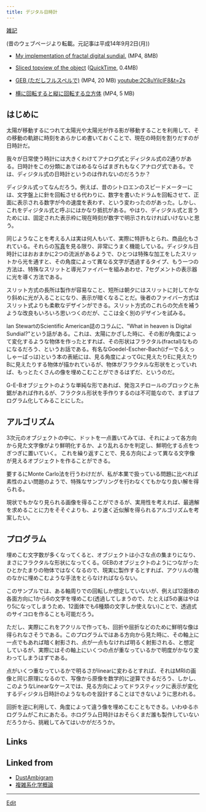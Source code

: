 ```yaml
---
title: デジタル日時計
---
```

[雑記](/雑記)

(昔のウェブページより転載。元記事は平成14年9月2日(月))

* [My implementation of fractal digital sundial.](http://theochem.chem.okayama-u.ac.jp/wiki/wiki.cgi/matto?page=%A5%C7%A5%B8%A5%BF%A5%EB%C6%FC%BB%FE%B7%D7&file=sundial%2Emp4&action=ATTACH)  (MP4, 8MB)
* [Sliced topview of the object](http://theochem.chem.okayama-u.ac.jp/wiki/wiki.cgi/matto?page=%A5%C7%A5%B8%A5%BF%A5%EB%C6%FC%BB%FE%B7%D7&file=topview%2Emov&action=ATTACH) ([QuickTime](/QuickTime), 0.4MB)
* [GEB (ただしフルスペルで)](http://theochem.chem.okayama-u.ac.jp/wiki/wiki.cgi/matto?page=%A5%C7%A5%B8%A5%BF%A5%EB%C6%FC%BB%FE%B7%D7&file=GEB2%2Emp4&action=ATTACH) (MP4, 20 MB)
[youtube:2C8uYiIcIF8&t=2s](youtube:2C8uYiIcIF8&t=2s)

* [横に回転すると縦に回転する立方体](http://theochem.chem.okayama-u.ac.jp/wiki/wiki.cgi/matto?page=%A5%C7%A5%B8%A5%BF%A5%EB%C6%FC%BB%FE%B7%D7&file=vertical%2Emp4&action=ATTACH) (MP4, 5 MB)





## はじめに



太陽が移動するにつれて太陽光や太陽光が作る影が移動することを利用して、その移動の軌跡に時刻をあらかじめ書いておくことで、現在の時刻を割りだすのが日時計だ。

我々が日常使う時計には大きくわけてアナログ式とディジタル式の2通りがある。日時計をこの分類にあてはめるならばまぎれもなくアナログ式である。では、ディジタル式の日時計というのは作れないのだろうか？



ディジタル式ってなんだろう。例えば、昔のシトロエンのスピードメーターには、文字盤上に針を回転させる代わりに、数字を書いたドラムを回転させて、正面に表示される数字が今の速度を表わす、という変わったのがあった。しかし、これをディジタル式と呼ぶにはかなり抵抗がある。やはり、ディジタル式と言うためには、固定された表示枠に現在時刻が数字で明示されなければいけないと思う。



同じようなことを考える人は実は何人もいて、実際に特許もとられ、商品化もされている。それらの[写真](http://www.digitalsundial.com/)を見る限り、非常にうまく機能している。ディジタル日時計にはおおまかに2つの流派があるようで、ひとつは特殊な加工をしたスリットから光を通すと、その角度によって異なる文字が透過するタイプ、もう一つの方法は、特殊なスリットと導光ファイバーを組みあわせ、7セグメントの表示器に光を導く方法である。



スリット方式の長所は製作が容易なこと、短所は朝夕にはスリットに対してかなり斜めに光が入ることになり、表示が暗くなることだ。後者のファイバー方式はスリット式よりも柔軟なデザインができる。スリット方式のこれらの欠点を補うような改良もいろいろ思いつくのだが、ここは全く別のデザインを試みる。



Ian StewartのScientific American誌のコラムに、"What in heaven is Digital Sundial?"という話がある。これは、太陽にかざした時に、その影が角度によって変化するような物体を作ったとすれば、その形状はフラクタル(fractal)なものになるだろう、というお話である。有名なGoedel-Escher-Bach(げーでるえっしゃーばっは)という本の表紙には、見る角度によってGに見えたりEに見えたりBに見えたりする物体が描かれているが、物体がフラクタルな形状をとっていれば、もっとたくさんの像を埋めこむことができるはずだ、というのだ。



G-E-Bオブジェクトのような単純な形であれば、発泡スチロールのブロックと糸鋸があれば作れるが、フラクタル形状を手作りするのは不可能なので、まずはプログラム化してみることにした。




## アルゴリズム



3次元のオブジェクトの中に、ドットを一点置いてみては、それによって各方向から見た文字像がより鮮明化するか、より乱れるかを判定し、鮮明化する点をつぎつぎに置いていく。 これを繰り返すことで、見る方向によって異なる文字像が見えるオブジェクトを作ることができる。

要するにMonte Carlo法を行うわけだが、私が本業で扱っている問題に比べれば素性のよい問題のようで、特殊なサンプリングを行わなくてもかなり良い解を得られる。



現状でもかなり見られる画像を得ることができるが、実用性を考えれば、最適解を求めることに力をそそぐよりも、より速く近似解を得られるアルゴリズムを考案したい。




## プログラム



埋めこむ文字数が多くなってくると、オブジェクトは小さな点の集まりになり、まさにフラクタルな形状になってくる。GEBのオブジェクトのようにつながったひとかたまりの物体ではなくなるので、現実に製作するとすれば、アクリルの塊のなかに埋めこむような手法をとらなければならない。



このサンプルでは、ある軸周りでの回転しか想定していないが、例えば12面体の各面方向に1から6の文字を埋めこむ(透過してしまうので、たとえば5の裏はやはり5になってしまうため、12面体でも6種類の文字しか使えない)ことで、透過式のサイコロを作ることも可能だろう。



ただし、実際にこれをアクリルで作っても、回折や屈折などのために鮮明な像は得られなさそうである。このプログラムではある方向から見た時に、その軸上に一点でもあれば暗く射影され、点が一点もなければ明るく射影される、と想定しているが、実際にはその軸上にいくつの点が重なっているかで明度がかなり変わってしまうはずである。



点がいくつ重なっているかで明るさがlinearに変わるとすれば、それはMRIの画像と同じ原理になるので、写像から原像を数学的に逆算できるだろう、しかし、このようなLinearなケースでは、見る方向によってドラスティックに表示が変化するディジタル日時計のようなものを設計することはできないように思われる。



回折を逆に利用して、角度によって違う像を埋めこむこともできる。いわゆるホログラムがこれにあたる。ホログラム日時計はおそらくまだ誰も製作していないだろうから、挑戦してみてはいかがだろうか。




## Links

<!--  -->






## Linked from

* [DustAmbigram](/DustAmbigram)
* [複雑系化学概論](/複雑系化学概論)


----
[Edit](https://github.com/vitroid/vitroid.github.io/edit/master/MD/デジタル日時計.md)
